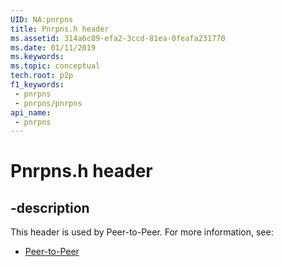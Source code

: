 ```yaml
---
UID: NA:pnrpns
title: Pnrpns.h header
ms.assetid: 314a6c89-efa2-3ccd-81ea-0feafa231770
ms.date: 01/11/2019
ms.keywords: 
ms.topic: conceptual
tech.root: p2p
f1_keywords:
 - pnrpns
 - pnrpns/pnrpns
api_name:
 - pnrpns
---
```


# Pnrpns.h header


## -description

This header is used by Peer-to-Peer. For more information, see:

- [Peer-to-Peer](../_p2p/index.md)

